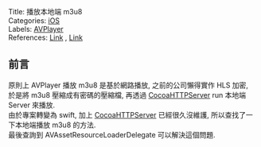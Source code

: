 Title: 播放本地端 m3u8  
Categories: [iOS][L1]  
Labels: [AVPlayer][L2]  
References: [Link][L3] , [Link][L4]  

## 前言  
原則上 AVPlayer 播放 m3u8 是基於網路播放, 之前的公司懶得實作 HLS 加密,  
於是將 m3u8 壓縮成有密碼的壓縮檔, 再透過 [CocoaHTTPServer] run 本地端 Server 來播放.  
由於專案轉變為 swift, 加上 [CocoaHTTPServer] 已經很久沒維護, 所以查找了一下本地端播放 m3u8 的方法.  
最後查詢到 AVAssetResourceLoaderDelegate 可以解決這個問題.

[L1]: https://github.com/shinrenpan/Note/discussions/categories/ios
[L2]: https://github.com/shinrenpan/Note/discussions?discussions_q=label:AVPlayer
[L3]: https://stackoverflow.com/questions/45670774/playing-offline-hls-with-aes-128-encryption-ios/45957045#45957045
[L4]: https://github.com/Cyklet/VidLoader
[CocoaHTTPServer]: https://github.com/robbiehanson/CocoaHTTPServer